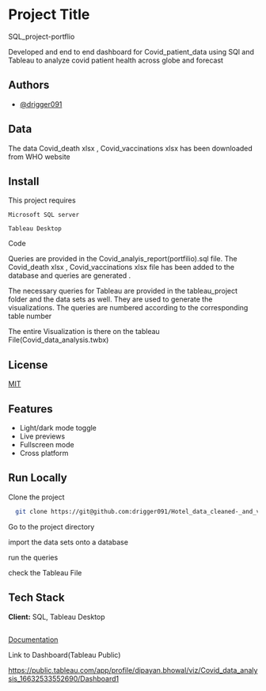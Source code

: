 
# Project Title

SQL_project-portflio

Developed and end to end dashboard for Covid_patient_data using SQl and Tableau to analyze covid patient health across globe and forecast


## Authors

- [@drigger091](https://www.github.com/drigger091)


## Data

The data Covid_death xlsx , Covid_vaccinations xlsx  has been downloaded from WHO website


## Install

This project requires 

`Microsoft SQL server`

`Tableau Desktop`






Code

Queries are  provided in the Covid_analyis_report(portfilio).sql file. The Covid_death xlsx , Covid_vaccinations xlsx file has been added to the database and queries are generated .

The necessary queries for Tableau are provided in the tableau_project folder and the data sets as well. They are used to generate the visualizations.
The queries are numbered according to the corresponding table number

The entire Visualization is there on the tableau File(Covid_data_analysis.twbx)
## License

[MIT](https://choosealicense.com/licenses/mit/)


## Features

- Light/dark mode toggle
- Live previews
- Fullscreen mode
- Cross platform


## Run Locally

Clone the project

```bash
  git clone https://git@github.com:drigger091/Hotel_data_cleaned-_and_visualized.git
```

Go to the project directory

import the data sets onto a database

run the queries

check the Tableau File


## Tech Stack

**Client:** SQL, Tableau Desktop




##

[Documentation](https://linktodocumentation)

Link to Dashboard(Tableau Public)

https://public.tableau.com/app/profile/dipayan.bhowal/viz/Covid_data_analysis_16632533552690/Dashboard1
